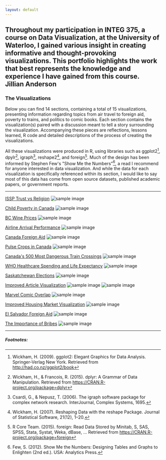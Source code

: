 ```yaml
---
layout: default
---
```


## Throughout my participation in INTEG 375, a course on Data Visualization, at the University of Waterloo, I gained various insight in creating informative and thought-provoking visualizations. This portfolio highlights the work that best represents the knowledge and experience I have gained from this course. <br/>Jillian Anderson


### The Visualizations

Below you can find 14 sections, containing a total of 15 visualizations, presenting information regarding topics from air travel to foreign aid, poverty to trains, and politics to comic books. Each section contains the visualization(s) paired with a discussion meant to tell a story surrounding the visualization. Accompanying these pieces are reflections, lessons learned, R code and detailed descriptions of the process of creating the visualizations. 

All these visualizations were produced in R, using libraries such as ggplot2[^1], dpylr[^2], igraph[^3], reshape2[^4], and foreign[^5]. Much of the design has been informed by Stephen Few's "Show Me the Numbers"[^6], a read I recommend for anyone interested in data visualization. And while the data for each visualization is specifically referenced within its section, I would like to say most of this data has come from open source datasets, published academic papers, or government reports.

<hr>

[ISSP Trust vs Religion](ISSP_Trust.html)
<img src="/images/ISSP_Trust.png" alt="sample image">


[Child Poverty in Canada](Child_Poverty.html)
<img src="/images/Child_Poverty.png" alt="sample image">


[BC Wine Prices](BC_Wine.html)
<img src="/images/BC_Wine.png" alt="sample image">


[Airline Arrival Performance](Airline_Delays.html)
<img src="/images/Airline_Delays.png" alt="sample image">


[Canada Foreign Aid](FA_Canada.html)
<img src="/images/FA_Canada.png" alt="sample image">


[Pulse Crops in Canada](FAO_Crops.html)
<img src="/images/FAO_Crops.png" alt="sample image">


[Canada's 500 Most Dangerous Train Crossings](Train_Crossings.html)
<img src="/images/Train_Crossings.png" alt="sample image">


[WHO Healthcare Spending and Life Expectancy](WHO_Life_Spend.html)
<img src="/images/WHO_Life_Spend.png" alt="sample image">


[Saskatchewan Elections](SK_Elections.html)
<img src="/images/SK_Elections.png" alt="sample image">


[Improved Article Visualization](Article_Review.html)
<img src="/images/Article_Review_1.png" alt="sample image">
<img src="/images/Article_Review_2.png" alt="sample image">


[Marvel Comic Overlap](Marvel.html)
<img src="/images/Marvel.png" alt="sample image">


[Improved Housing Market Visualization](Public_Review.html)
<img src="/images/Public_Review.png" alt="sample image">


[El Salvador Foreign Aid](FA_El_Salvador.html)
<img src="/images/FA_El_Salvador.png" alt="sample image">


[The Importance of Bribes](ISSP_Bribes.html)
<img src="/images/ISSP_Bribes.png" alt="sample image">

<hr>

##### Footnotes:

[^1]: Wickham, H. (2009). ggplot2: Elegant Graphics for Data Analysis. Springer-Verlag New York. Retrieved from http://had.co.nz/ggplot2/book


[^2]: Wickham, H., & Francois, R. (2015). dplyr: A Grammar of Data Manipulation. Retrieved from https://CRAN.R-project.org/package=dplyr


[^3]: Csardi, G., & Nepusz, T. (2006). The igraph software package for complex network research. InterJournal, Complex Systems, 1695.

[^4]: Wickham, H. (2007). Reshaping Data with the reshape Package. Journal of Statistical Software, 21(12), 1–20.

[^5]: R Core Team. (2015). foreign: Read Data Stored by Minitab, S, SAS, SPSS, Stata, Systat, Weka, dBase, ... Retrieved from https://CRAN.R-project.org/package=foreign

[^6]: Few, S. (2012). Show Me the Numbers: Designing Tables and Graphs to Enlighten (2nd ed.). USA: Analytics Press.


